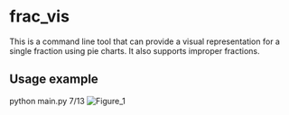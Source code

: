 # frac_vis
This is a command line tool that can provide a visual representation for a single fraction using pie charts. It also supports improper fractions.

## Usage example

python main.py 7/13
![Figure_1](https://user-images.githubusercontent.com/61894768/168409355-e7a22b2d-bdd0-49e1-b7bd-cc7dc45c57ce.png)
